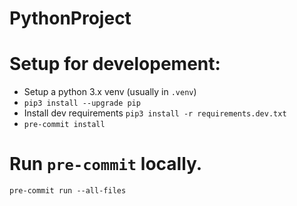 # PythonProject

# Setup for developement:
- Setup a python 3.x venv (usually in `.venv`)
- `pip3 install --upgrade pip`
- Install dev requirements `pip3 install -r requirements.dev.txt`
- `pre-commit install`

# Run `pre-commit` locally.

`pre-commit run --all-files`
